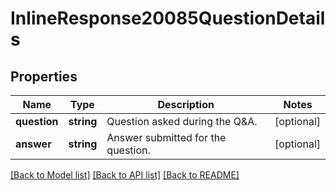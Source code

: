 # InlineResponse20085QuestionDetails

## Properties
Name | Type | Description | Notes
------------ | ------------- | ------------- | -------------
**question** | **string** | Question asked during the Q&amp;A. | [optional] 
**answer** | **string** | Answer submitted for the question. | [optional] 

[[Back to Model list]](../README.md#documentation-for-models) [[Back to API list]](../README.md#documentation-for-api-endpoints) [[Back to README]](../README.md)


